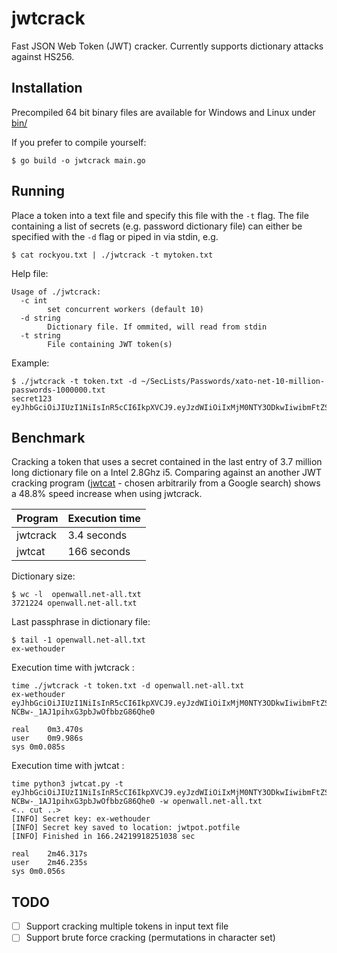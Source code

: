 # jwtcrack
Fast JSON Web Token (JWT) cracker. Currently supports dictionary attacks against HS256.

## Installation

Precompiled 64 bit binary files are available for Windows and Linux under [bin/](bin/)

If you prefer to compile yourself:
```
$ go build -o jwtcrack main.go
```

## Running

Place a token into a text file and specify this file with the `-t` flag.
The  file containing a list of secrets (e.g. password dictionary file) can either be specified with the `-d` flag or piped in via stdin, e.g.

```
$ cat rockyou.txt | ./jwtcrack -t mytoken.txt
```

Help file:
```
Usage of ./jwtcrack:
  -c int
    	set concurrent workers (default 10)
  -d string
    	Dictionary file. If ommited, will read from stdin
  -t string
    	File containing JWT token(s)
```

Example:
```
$ ./jwtcrack -t token.txt -d ~/SecLists/Passwords/xato-net-10-million-passwords-1000000.txt
secret123	eyJhbGciOiJIUzI1NiIsInR5cCI6IkpXVCJ9.eyJzdWIiOiIxMjM0NTY3ODkwIiwibmFtZSI6IkpvaG4gRG9lIiwiaWF0IjoxNTE2MjM5MDIyfQ.y3kjst36zujMF4HssVk3Uqxf_3bzumNAvOB9N0_uRV4
```
## Benchmark

Cracking a token that uses a secret contained in the last entry of 3.7 million long dictionary file on a Intel 2.8Ghz i5.
Comparing against an another JWT cracking program ([jwtcat](https://github.com/aress31/jwtcat) - chosen arbitrarily from a Google search) shows a 48.8% speed increase when using jwtcrack.

| Program | Execution time |
--- | --- |
| jwtcrack | 3.4 seconds | 
| jwtcat | 166 seconds |

Dictionary size:
```
$ wc -l  openwall.net-all.txt 
3721224 openwall.net-all.txt
```

Last passphrase in dictionary file:
```
$ tail -1 openwall.net-all.txt 
ex-wethouder
```

Execution time with jwtcrack :
```
time ./jwtcrack -t token.txt -d openwall.net-all.txt 
ex-wethouder	eyJhbGciOiJIUzI1NiIsInR5cCI6IkpXVCJ9.eyJzdWIiOiIxMjM0NTY3ODkwIiwibmFtZSI6IkpvaG4gRG9lIiwiaWF0IjoxNTE2MjM5MDIyfQ.L1UzzeBYF7-NCBw-_1AJ1pihxG3pbJwOfbbzG86Qhe0

real	0m3.470s
user	0m9.986s
sys	0m0.085s
```

Execution time with jwtcat :
```
time python3 jwtcat.py -t eyJhbGciOiJIUzI1NiIsInR5cCI6IkpXVCJ9.eyJzdWIiOiIxMjM0NTY3ODkwIiwibmFtZSI6IkpvaG4gRG9lIiwiaWF0IjoxNTE2MjM5MDIyfQ.L1UzzeBYF7-NCBw-_1AJ1pihxG3pbJwOfbbzG86Qhe0 -w openwall.net-all.txt
<.. cut ..>
[INFO] Secret key: ex-wethouder
[INFO] Secret key saved to location: jwtpot.potfile
[INFO] Finished in 166.24219918251038 sec

real	2m46.317s
user	2m46.235s
sys	0m0.056s
```
## TODO

- [ ] Support cracking multiple tokens in input text file
- [ ] Support brute force cracking (permutations in character set)

